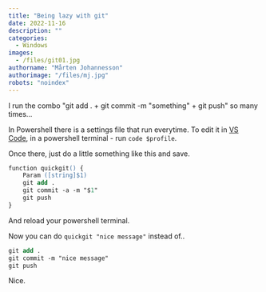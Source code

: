 ```yaml
---
title: "Being lazy with git"
date: 2022-11-16
description: ""
categories:
  - Windows
images:
  - /files/git01.jpg
authorname: "Mårten Johannesson"
authorimage: "/files/mj.jpg"
robots: "noindex"
---
```

I run the combo "git add . + git commit -m "something" + git push" so many times...
<!--more-->

In Powershell there is a settings file that run everytime. To edit it in [VS Code](https://code.visualstudio.com/), in a powershell terminal - run `code $profile`.

Once there, just do a little something like this and save.

```ps
function quickgit() {
    Param ([string]$1)    
    git add .
    git commit -a -m "$1"
    git push
}
```
And reload your powershell terminal.

Now you can do `quickgit "nice message"` instead of..

```ps
git add .
git commit -m "nice message"
git push
```

Nice.